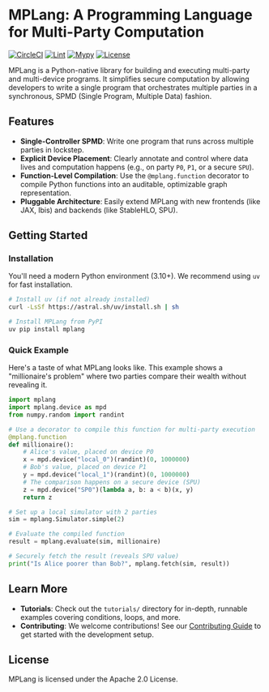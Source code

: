 # MPLang: A Programming Language for Multi-Party Computation

[![CircleCI](https://dl.circleci.com/status-badge/img/gh/secretflow/mplang/tree/main.svg?style=svg)](https://dl.circleci.com/status-badge/redirect/gh/secretflow/mplang/tree/main)
[![Lint](https://github.com/secretflow/mplang/actions/workflows/lint.yml/badge.svg)](https://github.com/secretflow/mplang/actions/workflows/lint.yml)
[![Mypy](https://github.com/secretflow/mplang/actions/workflows/mypy.yml/badge.svg)](https://github.com/secretflow/mplang/actions/workflows/mypy.yml)
[![License](https://img.shields.io/badge/License-Apache%202.0-blue.svg)](https://opensource.org/licenses/Apache-2.0)

MPLang is a Python-native library for building and executing multi-party and multi-device programs.
It simplifies secure computation by allowing developers to write a single program that orchestrates
multiple parties in a synchronous, SPMD (Single Program, Multiple Data) fashion.

## Features

- **Single-Controller SPMD**: Write one program that runs across multiple parties in lockstep.
- **Explicit Device Placement**: Clearly annotate and control where data lives and computation happens (e.g., on party `P0`, `P1`, or a secure `SPU`).
- **Function-Level Compilation**: Use the `@mplang.function` decorator to compile Python functions into an auditable, optimizable graph representation.
- **Pluggable Architecture**: Easily extend MPLang with new frontends (like JAX, Ibis) and backends (like StableHLO, SPU).

## Getting Started

### Installation

You'll need a modern Python environment (3.10+). We recommend using `uv` for fast installation.

```bash
# Install uv (if not already installed)
curl -LsSf https://astral.sh/uv/install.sh | sh

# Install MPLang from PyPI
uv pip install mplang
```

### Quick Example

Here's a taste of what MPLang looks like. This example shows a "millionaire's problem" where two parties compare their wealth without revealing it.

```python
import mplang
import mplang.device as mpd
from numpy.random import randint

# Use a decorator to compile this function for multi-party execution
@mplang.function
def millionaire():
    # Alice's value, placed on device P0
    x = mpd.device("local_0")(randint)(0, 1000000)
    # Bob's value, placed on device P1
    y = mpd.device("local_1")(randint)(0, 1000000)
    # The comparison happens on a secure device (SPU)
    z = mpd.device("SP0")(lambda a, b: a < b)(x, y)
    return z

# Set up a local simulator with 2 parties
sim = mplang.Simulator.simple(2)

# Evaluate the compiled function
result = mplang.evaluate(sim, millionaire)

# Securely fetch the result (reveals SPU value)
print("Is Alice poorer than Bob?", mplang.fetch(sim, result))
```

## Learn More

- **Tutorials**: Check out the `tutorials/` directory for in-depth, runnable examples covering conditions, loops, and more.
- **Contributing**: We welcome contributions! See our [Contributing Guide](CONTRIBUTING.md) to get started with the development setup.

## License

MPLang is licensed under the Apache 2.0 License.

